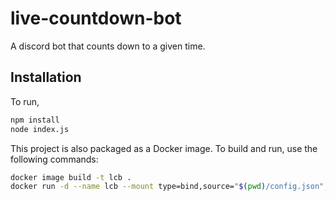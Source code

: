# live-countdown-bot
A discord bot that counts down to a given time.

## Installation
To run,
```sh
npm install
node index.js
```

This project is also packaged as a Docker image. To build and run, use the following commands:
```sh
docker image build -t lcb .
docker run -d --name lcb --mount type=bind,source="$(pwd)/config.json",target=/usr/src/app/config.json --rm lcb
```